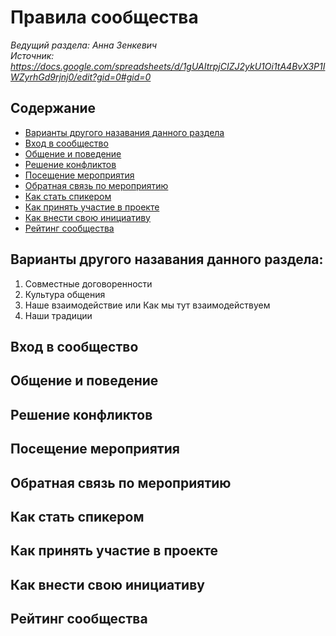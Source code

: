 # Правила сообщества
*Ведущий раздела: Анна Зенкевич*  
*Источник: https://docs.google.com/spreadsheets/d/1gUAItrpjCIZJ2ykU1Oi1tA4BvX3P1IWZyrhGd9rjnj0/edit?gid=0#gid=0*

## Содержание
- [Варианты другого назавания данного раздела](#варианты-другого-назавания-данного-раздела)
- [Вход в сообщество](#вход-в-сообщество)
- [Общение и поведение](#общение-и-поведение)
- [Решение конфликтов](#решение-конфликтов)
- [Посещение мероприятия](#посещение-мероприятия)
- [Обратная связь по мероприятию](#обратная-связь-по-мероприятию)
- [Как стать спикером](#как-стать-спикером)
- [Как принять участие в проекте](#как-принять-участие-в-проекте)
- [Как внести свою инициативу](#как-внести-свою-инициативу)
- [Рейтинг сообщества](#рейтинг-сообщества)

## Варианты другого назавания данного раздела:
1. Совместные договоренности 
2. Культура общения 
3. Наше взаимодействие или Как мы тут взаимодействуем 
4. Наши традиции

## Вход в сообщество
## Общение и поведение
## Решение конфликтов
## Посещение мероприятия
## Обратная связь по мероприятию
## Как стать спикером
## Как принять участие в проекте
## Как внести свою инициативу
## Рейтинг сообщества
